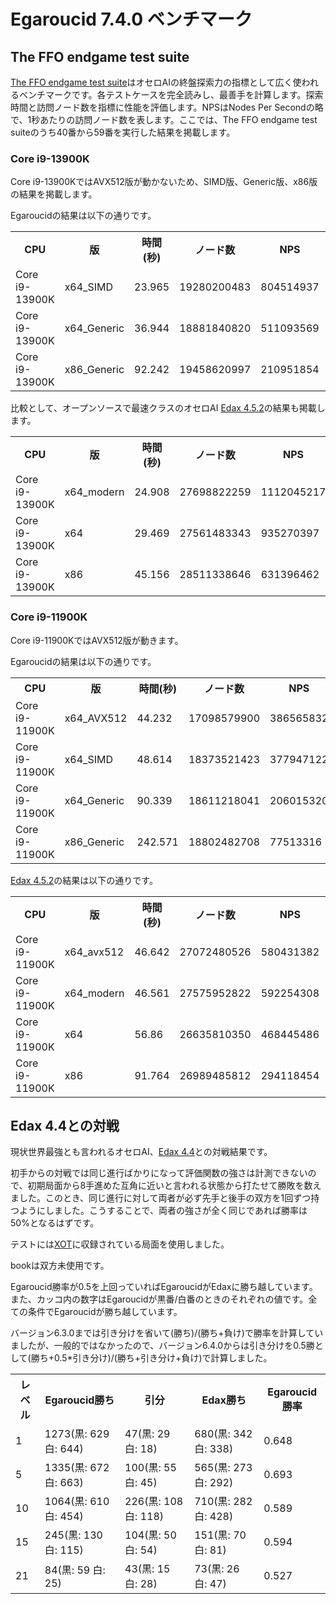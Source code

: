 # Egaroucid 7.4.0 ベンチマーク

## The FFO endgame test suite

[The FFO endgame test suite](http://radagast.se/othello/ffotest.html)はオセロAIの終盤探索力の指標として広く使われるベンチマークです。各テストケースを完全読みし、最善手を計算します。探索時間と訪問ノード数を指標に性能を評価します。NPSはNodes Per Secondの略で、1秒あたりの訪問ノード数を表します。ここでは、The FFO endgame test suiteのうち40番から59番を実行した結果を掲載します。

### Core i9-13900K

Core i9-13900KではAVX512版が動かないため、SIMD版、Generic版、x86版の結果を掲載します。

Egaroucidの結果は以下の通りです。

<div class="table_wrapper">
<table>
<tr>
<th>CPU</th><th>版</th><th>時間(秒)</th><th>ノード数</th><th>NPS</th><th>ファイル</th>
</tr>
<tr>
<td>Core i9-13900K</td><td>x64_SIMD</td><td>23.965</td><td>19280200483</td><td>804514937</td><td><a href="./files/000_ffo40_59_Core_i9-13900K_x64_SIMD.txt">000_ffo40_59_Core_i9-13900K_x64_SIMD.txt</a></td>
</tr>
<tr>
<td>Core i9-13900K</td><td>x64_Generic</td><td>36.944</td><td>18881840820</td><td>511093569</td><td><a href="./files/001_ffo40_59_Core_i9-13900K_x64_Generic.txt">001_ffo40_59_Core_i9-13900K_x64_Generic.txt</a></td>
</tr>
<tr>
<td>Core i9-13900K</td><td>x86_Generic</td><td>92.242</td><td>19458620997</td><td>210951854</td><td><a href="./files/002_ffo40_59_Core_i9-13900K_x86_Generic.txt">002_ffo40_59_Core_i9-13900K_x86_Generic.txt</a></td>
</tr>
</table>
</div>


比較として、オープンソースで最速クラスのオセロAI [Edax 4.5.2](https://github.com/okuhara/edax-reversi-AVX/releases/tag/v4.5.2)の結果も掲載します。

<div class="table_wrapper">
<table>
<tr>
<th>CPU</th><th>版</th><th>時間(秒)</th><th>ノード数</th><th>NPS</th><th>ファイル</th>
</tr>
<tr>
<td>Core i9-13900K</td><td>x64_modern</td><td>24.908</td><td>27698822259</td><td>1112045217</td><td><a href="./files/010_ffo40_59_Core_i9-13900K_edax_x64_modern.txt">010_ffo40_59_Core_i9-13900K_edax_x64_modern.txt</a></td>
</tr>
<tr>
<td>Core i9-13900K</td><td>x64</td><td>29.469</td><td>27561483343</td><td>935270397</td><td><a href="./files/011_ffo40_59_Core_i9-13900K_edax_x64.txt">011_ffo40_59_Core_i9-13900K_edax_x64.txt</a></td>
</tr>
<tr>
<td>Core i9-13900K</td><td>x86</td><td>45.156</td><td>28511338646</td><td>631396462</td><td><a href="./files/012_ffo40_59_Core_i9-13900K_edax_x86.txt">012_ffo40_59_Core_i9-13900K_edax_x86.txt</a></td>
</tr>
</table>
</div>


### Core i9-11900K

Core i9-11900KではAVX512版が動きます。

Egaroucidの結果は以下の通りです。

<div class="table_wrapper">
<table>
<tr>
<th>CPU</th><th>版</th><th>時間(秒)</th><th>ノード数</th><th>NPS</th><th>ファイル</th>
</tr>
<tr>
<td>Core i9-11900K</td><td>x64_AVX512</td><td>44.232</td><td>17098579900</td><td>386565832</td><td><a href="./files/100_ffo40_59_Core_i9-11900K_x64_AVX512.txt">100_ffo40_59_Core_i9-11900K_x64_AVX512.txt</a></td>
</tr>
<tr>
<td>Core i9-11900K</td><td>x64_SIMD</td><td>48.614</td><td>18373521423</td><td>377947122</td><td><a href="./files/101_ffo40_59_Core_i9-11900K_x64_SIMD.txt">101_ffo40_59_Core_i9-11900K_x64_SIMD.txt</a></td>
</tr>
<tr>
<td>Core i9-11900K</td><td>x64_Generic</td><td>90.339</td><td>18611218041</td><td>206015320</td><td><a href="./files/102_ffo40_59_Core_i9-11900K_x64_Generic.txt">102_ffo40_59_Core_i9-11900K_x64_Generic.txt</a></td>
</tr>
<tr>
<td>Core i9-11900K</td><td>x86_Generic</td><td>242.571</td><td>18802482708</td><td>77513316</td><td><a href="./files/103_ffo40_59_Core_i9-11900K_x86_Generic.txt">103_ffo40_59_Core_i9-11900K_x86_Generic.txt</a></td>
</tr>
</table>
</div>


[Edax 4.5.2](https://github.com/okuhara/edax-reversi-AVX/releases/tag/v4.5.2)の結果は以下の通りです。

<div class="table_wrapper">
<table>
<tr>
<th>CPU</th><th>版</th><th>時間(秒)</th><th>ノード数</th><th>NPS</th><th>ファイル</th>
</tr>
<tr>
<td>Core i9-11900K</td><td>x64_avx512</td><td>46.642</td><td>27072480526</td><td>580431382</td><td><a href="./files/110_ffo40_59_Core_i9-11900K_edax_x64_avx512.txt">110_ffo40_59_Core_i9-11900K_edax_x64_avx512.txt</a></td>
</tr>
<tr>
<td>Core i9-11900K</td><td>x64_modern</td><td>46.561</td><td>27575952822</td><td>592254308</td><td><a href="./files/111_ffo40_59_Core_i9-11900K_edax_x64_modern.txt">111_ffo40_59_Core_i9-11900K_edax_x64_modern.txt</a></td>
</tr>
<tr>
<td>Core i9-11900K</td><td>x64</td><td>56.86</td><td>26635810350</td><td>468445486</td><td><a href="./files/112_ffo40_59_Core_i9-11900K_edax_x64.txt">112_ffo40_59_Core_i9-11900K_edax_x64.txt</a></td>
</tr>
<tr>
<td>Core i9-11900K</td><td>x86</td><td>91.764</td><td>26989485812</td><td>294118454</td><td><a href="./files/113_ffo40_59_Core_i9-11900K_edax_x86.txt">113_ffo40_59_Core_i9-11900K_edax_x86.txt</a></td>
</tr>
</table>
</div>





## Edax 4.4との対戦

現状世界最強とも言われるオセロAI、[Edax 4.4](https://github.com/abulmo/edax-reversi/releases/tag/v4.4)との対戦結果です。

初手からの対戦では同じ進行ばかりになって評価関数の強さは計測できないので、初期局面から8手進めた互角に近いと言われる状態から打たせて勝敗を数えました。このとき、同じ進行に対して両者が必ず先手と後手の双方を1回ずつ持つようにしました。こうすることで、両者の強さが全く同じであれば勝率は50%となるはずです。

テストには[XOT](https://berg.earthlingz.de/xot/index.php)に収録されている局面を使用しました。

bookは双方未使用です。

Egaroucid勝率が0.5を上回っていればEgaroucidがEdaxに勝ち越しています。また、カッコ内の数字はEgaroucidが黒番/白番のときのそれぞれの値です。全ての条件でEgaroucidが勝ち越しています。

バージョン6.3.0までは引き分けを省いて(勝ち)/(勝ち+負け)で勝率を計算していましたが、一般的ではなかったので、バージョン6.4.0からは引き分けを0.5勝として(勝ち+0.5*引き分け)/(勝ち+引き分け+負け)で計算しました。

<div class="table_wrapper"><table>
<tr><th>レベル</th><th>Egaroucid勝ち</th><th>引分</th><th>Edax勝ち</th><th>Egaroucid勝率</th></tr>
<tr><td>1</td><td>1273(黒: 629 白: 644)</td><td>47(黒: 29 白: 18)</td><td>680(黒: 342 白: 338)</td><td>0.648</td></tr>
<tr><td>5</td><td>1335(黒: 672 白: 663)</td><td>100(黒: 55 白: 45)</td><td>565(黒: 273 白: 292)</td><td>0.693</td></tr>
<tr><td>10</td><td>1064(黒: 610 白: 454)</td><td>226(黒: 108 白: 118)</td><td>710(黒: 282 白: 428)</td><td>0.589</td></tr>
<tr><td>15</td><td>245(黒: 130 白: 115)</td><td>104(黒: 50 白: 54)</td><td>151(黒: 70 白: 81)</td><td>0.594</td></tr>
<tr><td>21</td><td>84(黒: 59 白: 25)</td><td>43(黒: 15 白: 28)</td><td>73(黒: 26 白: 47)</td><td>0.527</td></tr>
</table></div>



